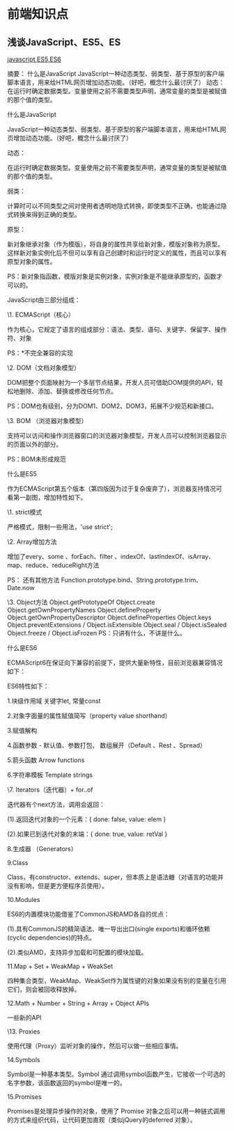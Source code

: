 # 前端知识点



## 浅谈JavaScript、ES5、ES

[javascript,](https://link.zhihu.com/?target=https%3A//yq.aliyun.com/tags/type_blog-tagid_3870/)[ES5,](https://link.zhihu.com/?target=https%3A//yq.aliyun.com/tags/type_blog-tagid_10844/)[ES6](https://link.zhihu.com/?target=https%3A//yq.aliyun.com/tags/type_blog-tagid_10845/)

摘要： 什么是JavaScript JavaScript一种动态类型、弱类型、基于原型的客户端脚本语言，用来给HTML网页增加动态功能。（好吧，概念什么最讨厌了） 动态： 在运行时确定数据类型。变量使用之前不需要类型声明，通常变量的类型是被赋值的那个值的类型。



什么是JavaScript

JavaScript一种动态类型、弱类型、基于原型的客户端脚本语言，用来给HTML网页增加动态功能。（好吧，概念什么最讨厌了）

动态：

在运行时确定数据类型。变量使用之前不需要类型声明，通常变量的类型是被赋值的那个值的类型。

弱类：

计算时可以不同类型之间对使用者透明地隐式转换，即使类型不正确，也能通过隐式转换来得到正确的类型。

原型：

新对象继承对象（作为模版），将自身的属性共享给新对象，模版对象称为原型。这样新对象实例化后不但可以享有自己创建时和运行时定义的属性，而且可以享有原型对象的属性。

PS：新对象指函数，模版对象是实例对象，实例对象是不能继承原型的，函数才可以的。

JavaScript由三部分组成：

\1. ECMAScript（核心）

作为核心，它规定了语言的组成部分：语法、类型、语句、关键字、保留字、操作符、对象

PS：*不完全兼容的实现

\2. DOM（文档对象模型）

DOM把整个页面映射为一个多层节点结果，开发人员可借助DOM提供的API，轻松地删除、添加、替换或修改任何节点。

PS：DOM也有级别，分为DOM1、DOM2、DOM3，拓展不少规范和新接口。

\3. BOM （浏览器对象模型）

支持可以访问和操作浏览器窗口的浏览器对象模型，开发人员可以控制浏览器显示的页面以外的部分。

PS：BOM未形成规范

什么是ES5

作为ECMAScript第五个版本（第四版因为过于复杂废弃了），浏览器支持情况可看第一副图，增加特性如下。

\1. strict模式

严格模式，限制一些用法，'use strict';

\2. Array增加方法

增加了every、some 、forEach、filter 、indexOf、lastIndexOf、isArray、map、reduce、reduceRight方法

PS： 还有其他方法 Function.prototype.bind、String.prototype.trim、Date.now


\3. Object方法
Object.getPrototypeOf
Object.create
Object.getOwnPropertyNames
Object.defineProperty
Object.getOwnPropertyDescriptor
Object.defineProperties
Object.keys
Object.preventExtensions / Object.isExtensible
Object.seal / Object.isSealed
Object.freeze / Object.isFrozen
PS：只讲有什么，不讲是什么。



什么是ES6

ECMAScript6在保证向下兼容的前提下，提供大量新特性，目前浏览器兼容情况如下：

ES6特性如下：

1.块级作用域 关键字let, 常量const

2.对象字面量的属性赋值简写（property value shorthand）

3.赋值解构

4.函数参数 - 默认值、参数打包、 数组展开（Default 、Rest 、Spread）

5.箭头函数 Arrow functions

6.字符串模板 Template strings

\7. Iterators（迭代器）+ for..of

迭代器有个next方法，调用会返回：

(1).返回迭代对象的一个元素：{ done: false, value: elem }

(2).如果已到迭代对象的末端：{ done: true, value: retVal }

8.生成器 （Generators）

9.Class

Class，有constructor、extends、super，但本质上是语法糖（对语言的功能并没有影响，但是更方便程序员使用）。

10.Modules

ES6的内置模块功能借鉴了CommonJS和AMD各自的优点：

(1).具有CommonJS的精简语法、唯一导出出口(single exports)和循环依赖(cyclic dependencies)的特点。

(2).类似AMD，支持异步加载和可配置的模块加载。

11.Map + Set + WeakMap + WeakSet

四种集合类型，WeakMap、WeakSet作为属性键的对象如果没有别的变量在引用它们，则会被回收释放掉。

12.Math + Number + String + Array + Object APIs

一些新的API

\13. Proxies

使用代理（Proxy）监听对象的操作，然后可以做一些相应事情。

14.Symbols

Symbol是一种基本类型。Symbol 通过调用symbol函数产生，它接收一个可选的名字参数，该函数返回的symbol是唯一的。

15.Promises

Promises是处理异步操作的对象，使用了 Promise 对象之后可以用一种链式调用的方式来组织代码，让代码更加直观（类似jQuery的deferred 对象）。